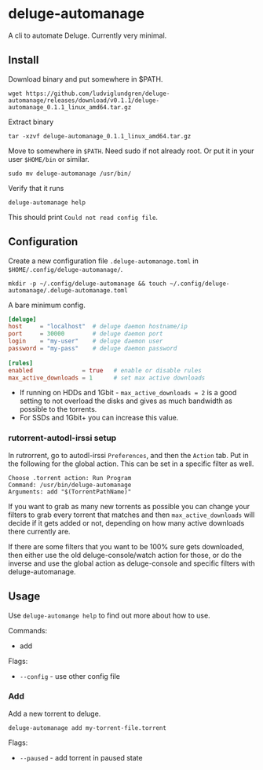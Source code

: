 # deluge-automanage

A cli to automate Deluge. Currently very minimal.

## Install

Download binary and put somewhere in $PATH.

    wget https://github.com/ludviglundgren/deluge-automanage/releases/download/v0.1.1/deluge-automanage_0.1.1_linux_amd64.tar.gz

Extract binary

    tar -xzvf deluge-automanage_0.1.1_linux_amd64.tar.gz

Move to somewhere in `$PATH`. Need sudo if not already root. Or put it in your user `$HOME/bin` or similar.

    sudo mv deluge-automanage /usr/bin/

Verify that it runs

    deluge-automanage help

This should print `Could not read config file`.

## Configuration

Create a new configuration file `.deluge-automanage.toml` in `$HOME/.config/deluge-automanage/`.

    mkdir -p ~/.config/deluge-automanage && touch ~/.config/deluge-automanage/.deluge-automanage.toml

A bare minimum config.

```toml
[deluge]
host     = "localhost"  # deluge daemon hostname/ip
port     = 30000        # deluge daemon port
login    = "my-user"    # deluge daemon user
password = "my-pass"    # deluge daemon password
 
[rules]
enabled              = true   # enable or disable rules
max_active_downloads = 1      # set max active downloads
```

* If running on HDDs and 1Gbit - `max_active_downloads = 2` is a good setting to not overload the disks and gives as much bandwidth as possible to the torrents. 
* For SSDs and 1Gbit+ you can increase this value.

### rutorrent-autodl-irssi setup

In rutrorrent, go to autodl-irssi `Preferences`, and then the `Action` tab. Put in the following for the global action. This can be set in a specific filter as well.

```
Choose .torrent action: Run Program
Command: /usr/bin/deluge-automanage
Arguments: add "$(TorrentPathName)"
```

If you want to grab as many new torrents as possible you can change your filters to grab every torrent that matches and then `max_active_downloads` will decide if it gets added or not, depending on how many active downloads there currently are.

If there are some filters that you want to be 100% sure gets downloaded, then either use the old deluge-console/watch action for those, or do the inverse and use the global action as deluge-console and specific filters with deluge-automanage.

## Usage

Use `deluge-automange help` to find out more about how to use.

Commands:
  - add

Flags:
  * `--config` - use other config file

### Add

Add a new torrent to deluge.

    deluge-automanage add my-torrent-file.torrent

Flags:
  * `--paused` - add torrent in paused state
